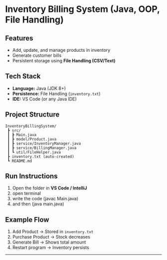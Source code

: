 # Inventory Billing System (Java, OOP, File Handling)

##  Features
- Add, update, and manage products in inventory
- Generate customer bills
- Persistent storage using **File Handling (CSV/Text)**

##  Tech Stack
- **Language:** Java (JDK 8+)
- **Persistence:** File Handling (`inventory.txt`)
- **IDE:** VS Code (or any Java IDE)

##  Project Structure
```
InventoryBillingSystem/
 ┣ src/
 ┃ ┣ Main.java
 ┃ ┣ model/Product.java
 ┃ ┣ service/InventoryManager.java
 ┃ ┣ service/BillingManager.java
 ┃ ┗ util/FileHelper.java
 ┣ inventory.txt (auto-created)
 ┗ README.md
```

##  Run Instructions
1. Open the folder in **VS Code / IntelliJ**
2. open terminal
3. write the code (javac Main.java)
4. and then (java main.java)

##  Example Flow
1. Add Product → Stored in `inventory.txt`
2. Purchase Product → Stock decreases
3. Generate Bill → Shows total amount
4. Restart program → Inventory persists

---

